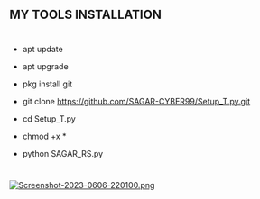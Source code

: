 ## MY TOOLS INSTALLATION 
#
- apt update
- apt upgrade
- pkg install git

- git clone https://github.com/SAGAR-CYBER99/Setup_T.py.git

- cd Setup_T.py

- chmod +x *

- python SAGAR_RS.py
#
[![Screenshot-2023-0606-220100.png](https://i.postimg.cc/L6kMPy8Q/Screenshot-2023-0606-220100.png)](https://postimg.cc/kB5Z3v8W)

